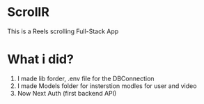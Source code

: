 # ScrollR
This is a Reels scrolling Full-Stack App


# What i did?
1. I made lib forder, .env file for the DBConnection
2. I made Models folder for insterstion modles for user and video
3. Now Next Auth (first backend API)